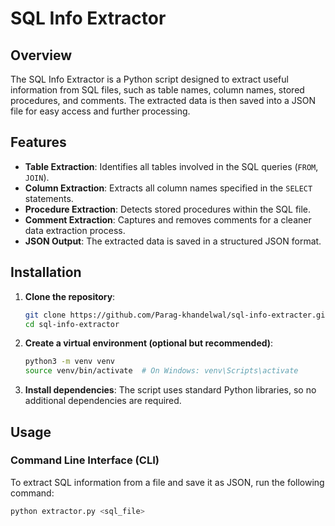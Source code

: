 # SQL Info Extractor

## Overview
The SQL Info Extractor is a Python script designed to extract useful information from SQL files, such as table names, column names, stored procedures, and comments. The extracted data is then saved into a JSON file for easy access and further processing.

## Features
- **Table Extraction**: Identifies all tables involved in the SQL queries (`FROM`, `JOIN`).
- **Column Extraction**: Extracts all column names specified in the `SELECT` statements.
- **Procedure Extraction**: Detects stored procedures within the SQL file.
- **Comment Extraction**: Captures and removes comments for a cleaner data extraction process.
- **JSON Output**: The extracted data is saved in a structured JSON format.

## Installation

1. **Clone the repository**:
    ```bash
    git clone https://github.com/Parag-khandelwal/sql-info-extracter.git
    cd sql-info-extractor
    ```

2. **Create a virtual environment (optional but recommended)**:
    ```bash
    python3 -m venv venv
    source venv/bin/activate  # On Windows: venv\Scripts\activate
    ```

3. **Install dependencies**:
    The script uses standard Python libraries, so no additional dependencies are required.

## Usage

### Command Line Interface (CLI)
To extract SQL information from a file and save it as JSON, run the following command:

```bash
python extractor.py <sql_file>
